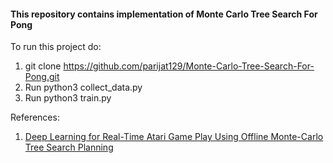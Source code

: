 #### This repository contains implementation of Monte Carlo Tree Search For Pong

To run this project do:
1. git clone https://github.com/parijat129/Monte-Carlo-Tree-Search-For-Pong.git
2. Run python3 collect_data.py
3. Run python3 train.py

References:
1. [Deep Learning for Real-Time Atari Game Play Using Offline Monte-Carlo Tree Search Planning](https://web.eecs.umich.edu/~baveja/Papers/UCTtoCNNsAtariGames-FinalVersion.pdf)
